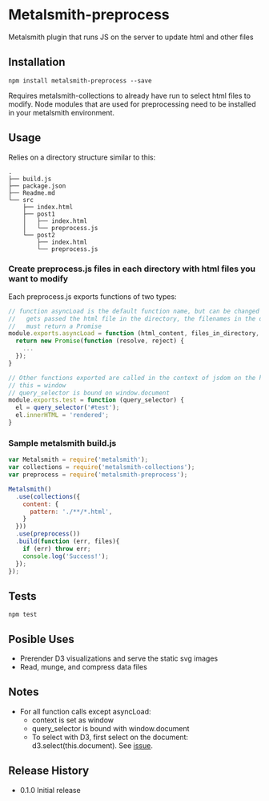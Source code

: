 Metalsmith-preprocess
===

Metalsmith plugin that runs JS on the server to update html and other files

## Installation

`npm install metalsmith-preprocess --save`

Requires metalsmith-collections to already have run to select html files to modify. 
Node modules that are used for preprocessing need to be installed in your metalsmith environment.

## Usage

Relies on a directory structure similar to this:
```
.
├── build.js
├── package.json
├── Readme.md
└── src
    ├── index.html
    ├── post1
    │   ├── index.html
    │   └── preprocess.js
    └── post2
        ├── index.html
        └── preprocess.js
```

### Create preprocess.js files in each directory with html files you want to modify

Each preprocess.js exports functions of two types:

```javascript
// function asyncLoad is the default function name, but can be changed with options.
//   gets passed the html file in the directory, the filenames in the directory, and the metalsmith filename > file object map 
//   must return a Promise
module.exports.asyncLoad = function (html_content, files_in_directory, files) {
  return new Promise(function (resolve, reject) {
    ... 
  });
}

// Other functions exported are called in the context of jsdom on the html file in the directory.
// this = window
// query_selector is bound on window.document
module.exports.test = function (query_selector) {
  el = query_selector('#test');
  el.innerHTML = 'rendered';
}
```

###  Sample metalsmith build.js

```javascript
var Metalsmith = require('metalsmith');
var collections = require('metalsmith-collections');
var preprocess = require('metalsmith-preprocess');

Metalsmith()
  .use(collections({
    content: {
      pattern: './**/*.html',
    }
  }))
  .use(preprocess())
  .build(function (err, files){
    if (err) throw err;
    console.log('Success!');
  });
});
```

## Tests

`npm test`

## Posible Uses

* Prerender D3 visualizations and serve the static svg images
* Read, munge, and compress data files

## Notes

* For all function calls except asyncLoad:
  * context is set as window
  * query_selector is bound with window.document
  * To select with D3, first select on the document: d3.select(this.document). See [issue](https://github.com/d3/d3-request/issues/10).

## Release History

* 0.1.0 Initial release
